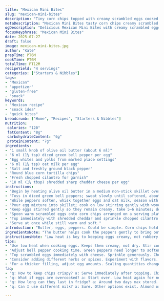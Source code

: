 ```yaml
---
title: "Mexican Mini Bites"
slug: "mexican-mini-bites"
description: "Tiny corn chips topped with creamy scrambled eggs cooked with diced bell peppers and a touch of milk. Finished with shredded cheddar cheese and a sprinkle of fresh cilantro. Butter melts in the pan, eggs stay soft, mild spices. Quick snack or starter. No nuts, gluten-free, no eggs in base ingredients, but eggs are used in topping."
metaDescription: "Mexican Mini Bites tasty corn chips creamy scrambled eggs with bell peppers. Quick snack or starter. Gluten-free. Perfect for sharing."
ogDescription: "Delicious Mexican Mini Bites with creamy scrambled eggs on crunchy corn chips. Fast to prepare and great for a quick snack or appetizer."
focusKeyphrase: "Mexican Mini Bites"
date: 2025-07-27
draft: false
image: mexican-mini-bites.jpg
author: "Kate"
prepTime: PT6M
cookTime: PT6M
totalTime: PT12M
recipeYield: "4 servings"
categories: ["Starters & Nibbles"]
tags:
- "Mexican"
- "appetizer"
- "gluten-free"
- "snack"
keywords:
- "Mexican recipe"
- "snack idea"
- "quick bites"
breadcrumb: ["Home", "Recipes", "Starters & Nibbles"]
nutrition: 
 calories: "120"
 fatContent: "8g"
 carbohydrateContent: "6g"
 proteinContent: "7g"
ingredients:
- "1 small knob of olive oil butter (about 6 ml)"
- "6 ml (1¼ tsp) diced green bell pepper per egg"
- "Egg whites and yolks from marked place settings"
- "6 ml (1¼ tsp) oat milk per egg"
- "Salt and freshly ground black pepper"
- "Round blue corn tortilla chips"
- "Fresh chopped cilantro for garnish"
- "18 ml (1¼ tbsp) shredded sharp cheddar cheese per egg"
instructions:
- "Begin by heating olive oil butter in a medium non-stick skillet over low heat."
- "Toss in diced green bell peppers; sweat slowly until softened, about 4 minutes."
- "While peppers soften, whisk together eggs and oat milk, season with salt and pepper."
- "Pour egg mixture into skillet; cook on low stirring gently with wooden spoon."
- "Keep eggs stirred gently so they remain creamy, take 5–6 minutes; do not overcook."
- "Spoon warm scrambled eggs onto corn chips arranged on a serving plate."
- "Top immediately with shredded cheddar and sprinkle chopped cilantro over all."
- "Serve at once while still warm and soft."
introduction: "Butter, eggs, peppers. Could be simple. Corn chips hold the mix, a little crunch with the creamy mix. Cheddar melts into the warm eggs, cilantro cuts through the richness. Quick. Bright. The bell pepper switch to green brings a fresh, slightly bitter edge. Oat milk swirls in instead of cow milk — creamy with a nudge of sweetness. No nuts, no gluten, still full of simple flavor. Easy to adapt, change cheese or herbs; always quick, always tasty little bites to pop. Unexpected. Fast. Good for sharing quick appetites or a nibble alongside drinks or a salad."
ingredientsNote: "The butter helps cook the peppers gently to bring out a mellow sweetness. Green bell peppers replace the usual red for a twist — more herbaceous, less sweet. Using oat milk keeps it dairy-friendly and adds a subtle creamy texture without changing color or taste drastically. The choice of cheddar adds a sharp tang that holds up on the corn chips better than mozzarella does here — providing a bold contrast. Fresh cilantro instead of parsley veers the flavor toward Mexican herbs, fits the corn chip theme. Scaling cheese and milk amounts keeps the eggs soft but flavorful."
instructionsNote: "Low heat is key to keeping eggs creamy, not rubbery or dry. Stirring slowly and constantly helps create texture without burning the bottom. Let peppers soften fully before adding eggs; crunch ruins the mouthfeel. The sprinkle of cheese should be generous but balanced; it melts on the warm eggs rather than baking on top, so add right before serving. Serve immediately so chips stay crisp, eggs stay warm. Switching the bell pepper color requires a second to adjust cooking time slightly as green peppers need more time to soften gently. The butter should foam but never brown — just melt and coat the pan."
tips:
- "Use low heat when cooking eggs. Keeps them creamy, not dry. Stir constantly, gentle motions. Scramble slowly to avoid rubbery texture. Patience needed."
- "Adjust bell pepper cooking time. Green peppers need longer to soften. Don't rush this step. Crunchy peppers ruin mouthfeel. Butter must melt only, no browning."
- "Top scrambled eggs immediately with cheese. Sprinkle generously. Cheese melts into the warm eggs, not on top. Serve right away for best flavor."
- "Consider adding different herbs or spices. Experiment with flavors. Options could enhance taste. Use your favorite cheese too. Cheddar versus mozzarella."
- "For a thicker filling, adjust egg amounts. Scaling quantities changes texture. Use more egg whites to lighten. Keep egg yolks for richness."
faq:
- "q: How to keep chips crispy? a: Serve immediately after topping. Chips get soggy if sit. Set up right before serving. Avoid stacking. Space them out."
- "q: What if eggs are overcooked? a: Start over. Low heat again for next time. Mistake happens. Scrambled eggs need gentle handling, which helps."
- "q: How long can they last in fridge? a: Around two days max stored. Place in airtight container. Reheat gently, or serve cold."
- "q: Can I use different milk? a: Sure. Other options exist. Almond or soy milk, alternative. Just watch what you choose. Substituting may change flavor."

---
```

